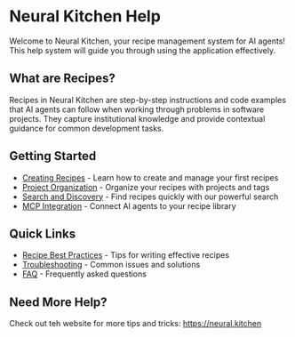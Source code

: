 # Neural Kitchen Help

Welcome to Neural Kitchen, your recipe management system for AI agents! This help system will guide you through using the application effectively.

## What are Recipes?

Recipes in Neural Kitchen are step-by-step instructions and code examples that AI agents can follow when working through problems in software projects. They capture institutional knowledge and provide contextual guidance for common development tasks.

## Getting Started

- [Creating Recipes](creating-recipes) - Learn how to create and manage your first recipes
- [Project Organization](projects) - Organize your recipes with projects and tags
- [Search and Discovery](search) - Find recipes quickly with our powerful search
- [MCP Integration](mcp-server) - Connect AI agents to your recipe library

## Quick Links

- [Recipe Best Practices](best-practices) - Tips for writing effective recipes
- [Troubleshooting](troubleshooting) - Common issues and solutions
- [FAQ](faq) - Frequently asked questions

## Need More Help?

Check out teh website for more tips and tricks: https://neural.kitchen